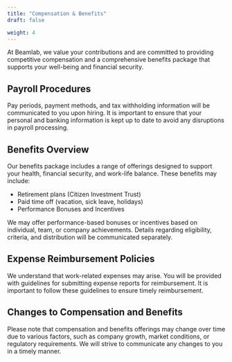 ```yaml
---
title: "Compensation & Benefits"
draft: false

weight: 4
---
```


At Beamlab, we value your contributions and are committed to providing competitive compensation and a comprehensive benefits package that supports your well-being and financial security.

## Payroll Procedures

Pay periods, payment methods, and tax withholding information will be communicated to you upon hiring. It is important to ensure that your personal and banking information is kept up to date to avoid any disruptions in payroll processing.

## Benefits Overview

Our benefits package includes a range of offerings designed to support your health, financial security, and work-life balance. These benefits may include:

- Retirement plans (Citizen Investment Trust)
- Paid time off (vacation, sick leave, holidays)
- Performance Bonuses and Incentives

We may offer performance-based bonuses or incentives based on individual, team, or company achievements. Details regarding eligibility, criteria, and distribution will be communicated separately.

## Expense Reimbursement Policies

We understand that work-related expenses may arise. You will be provided with guidelines for submitting expense reports for reimbursement. It is important to follow these guidelines to ensure timely reimbursement.

## Changes to Compensation and Benefits

Please note that compensation and benefits offerings may change over time due to various factors, such as company growth, market conditions, or regulatory requirements. We will strive to communicate any changes to you in a timely manner.
